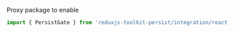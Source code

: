 Proxy package to enable
```js
import { PersistGate } from 'reduxjs-toolkit-persist/integration/react'
```